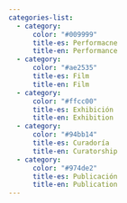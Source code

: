 ```yaml
---
categories-list:
  - category:
      color: "#009999"
      title-es: Performacne
      title-en: Performance
  - category:
      color: "#ae2535"
      title-es: Film
      title-en: Film
  - category:
      color: "#ffcc00"
      title-es: Exhibición
      title-en: Exhibition
  - category:
      color: "#94bb14"
      title-es: Curadoría
      title-en: Curatorship
  - category:
      color: "#974de2"
      title-es: Publicación
      title-en: Publication
---
```


